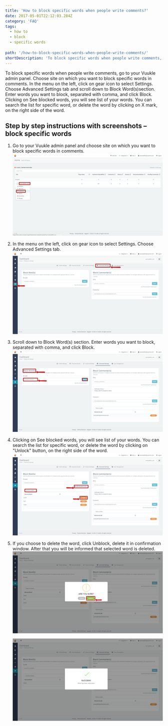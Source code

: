 ```yaml
---
title: 'How to block specific words when people write comments?'
date: 2017-05-01T22:12:03.284Z
category: 'FAQ'
tags:
  - how to
  - block
  - specific words

path: '/how-to-block-specific-words-when-people-write-comments/'
shortDescription: 'To block specific words when people write comments, go to your Vuukle admin panel.'
---
```


To block specific words when people write comments, go to your Vuukle admin panel. Choose site on which you want to block specific words in comments. In the menu on the left, click on gear icon to select Settings. Choose Advanced Settings tab and scroll down to Block Word(s)section. Enter words you want to block, separated with comma, and click Block. Clicking on See blocked words, you will see list of your words. You can search the list for specific word, or delete the word by clicking on X mark, on the right side of the word.

## Step by step instructions with screenshots – block specific words

1. Go to your Vuukle admin panel and choose site on which you want to block specific words in comments.
   ![block specific words 01](img-1.png)

2. In the menu on the left, click on gear icon to select Settings. Choose Advanced Settings tab.
   ![block specific words 02](img-2.png)

3. Scroll down to Block Word(s) section. Enter words you want to block, separated with comma, and click Block.
   ![block specific words 03](img-3.png)

4. Clicking on See blocked words, you will see list of your words. You can search the list for specific word, or delete the word by clicking on "Unlock" button, on the right side of the word.
   ![block specific words 04](img-4.png)

5. If you choose to delete the word, click Unblock, delete it in confirmation window. After that you will be informed that selected word is deleted.
   ![block specific words 05](img-5.png)

   ![block specific words 06](img-6.png)
